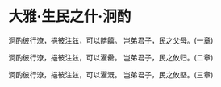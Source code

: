 # 大雅·生民之什·泂酌

泂酌彼行潦，挹彼注兹，可以餴饎。
岂弟君子，民之父母。(一章)

泂酌彼行潦，挹彼注兹，可以濯罍。
岂弟君子，民之攸归。(二章)

泂酌彼行潦，挹彼注兹，可以濯溉。
岂弟君子，民之攸塈。(三章)


